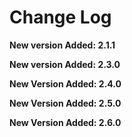 # Change Log

**New version Added: 2.1.1**

**New version Added: 2.3.0**

**New Version Added: 2.4.0**

**New Version Added: 2.5.0**

**New Version Added: 2.6.0**

